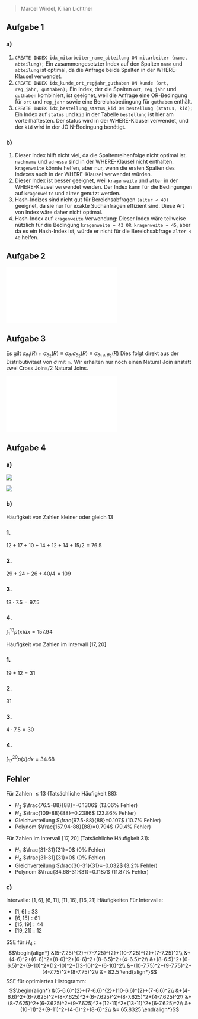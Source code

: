 
> Marcel Wirdel, Kilian Lichtner
## Aufgabe 1

### a)

1. `CREATE INDEX idx_mitarbeiter_name_abteilung ON mitarbeiter (name, abteilung);` 
   Ein zusammengesetzter Index auf den Spalten `name` und `abteilung` ist optimal, da die Anfrage beide Spalten in der WHERE-Klausel verwendet.
2. `CREATE INDEX idx_kunde_ort_regjahr_guthaben ON kunde (ort, reg_jahr, guthaben);`
   Ein Index, der die Spalten `ort`, `reg_jahr` und `guthaben` kombiniert, ist geeignet, weil die Anfrage eine OR-Bedingung für `ort` und `reg_jahr` sowie eine Bereichsbedingung für `guthaben` enthält.
3. `CREATE INDEX idx_bestellung_status_kid ON bestellung (status, kid);`
   Ein Index auf `status` und `kid` in der Tabelle `bestellung` ist hier am vorteilhaftesten. Der status wird in der WHERE-Klausel verwendet, und der `kid` wird in der JOIN-Bedingung benötigt.

### b)

1. Dieser Index hilft nicht viel, da die Spaltenreihenfolge nicht optimal ist. `nachname` und `adresse` sind in der WHERE-Klausel nicht enthalten. `kragenweite` könnte helfen, aber nur, wenn die ersten Spalten des Indexes auch in der WHERE-Klausel verwendet würden. 
2. Dieser Index ist besser geeignet, weil `kragenweite` und `alter` in der WHERE-Klausel verwendet werden. Der Index kann für die Bedingungen auf `kragenweite` und `alter` genutzt werden.
3. Hash-Indizes sind nicht gut für Bereichsabfragen `(alter < 40)` geeignet, da sie nur für exakte Suchanfragen effizient sind. Diese Art von Index wäre daher nicht optimal. 
4. Hash-Index auf `kragenweite` Verwendung: Dieser Index wäre teilweise nützlich für die Bedingung `kragenweite = 43 OR kragenweite = 45`, aber da es ein Hash-Index ist, würde er nicht für die Bereichsabfrage `alter < 40` helfen. 

## Aufgabe 2
![Drawing 2024-07-07 13.27.18.excalidraw](Drawing%202024-07-07%2013.27.18.excalidraw.md)

## Aufgabe 3
Es gilt $\sigma_{\theta_1}(R) \cap \sigma_{\theta_2}(R) \equiv \sigma_{\theta_1}\sigma_{\theta_2}(R) \equiv \sigma_{\theta_1\land\theta_2}(R)$ 
Dies folgt direkt aus der Distributivitaet von $\sigma$ mit $\cap$.
Wir erhalten nur noch einen Natural Join anstatt zwei Cross Joins/2 Natural Joins.

![250](Drawing%202024-07-07%2014.32.16.excalidraw.md)

  
## Aufgabe 4

### a)
![](Pasted%20image%2020240707160404.png)

![](Pasted%20image%2020240707160351.png)

### b)
Häufigkeit von Zahlen kleiner oder gleich 13
### 1.
$12+17+10+14+12+14+15/2=76.5$
### 2.
$29+24+26+40/4=109$
### 3.
$13\cdot 7.5 =97.5$
### 4. 
$\int_{1}^{13}p(x)dx=157.94$

Häufigkeit von Zahlen im Intervall $[17,20]$
### 1.
$19+12=31$
### 2.
31
### 3.
$4\cdot 7.5=30$
### 4.
$\int_{17}^{20}p(x)dx=34.68$

## Fehler
Für Zahlen $\le 13$ (Tatsächliche Häufigkeit $88$):
- $H_2$ $\frac{76.5-88}{88}=-0.1306$ ($13.06\%$ Fehler)
- $H_{4}$ $\frac{109-88}{88}=0.2386$ ($23.86\%$ Fehler)
- Gleichverteilung $\frac{97.5-88}{88}=0.107$ ($10.7\%$ Fehler)
- Polynom $\frac{157.94-88}{88}=0.794$ ($79.4\%$ Fehler)

Für Zahlen im Intervall $[17,20]$ (Tatsächliche Häufigkeit 31):
-  $H_2$ $\frac{31-31}{31}=0$ ($0\%$ Fehler)
- $H_{4}$ $\frac{31-31}{31}=0$ ($0\%$ Fehler)
- Gleichverteilung $\frac{30-31}{31}=-0.032$ ($3.2\%$ Fehler)
- Polynom $\frac{34.68-31}{31}=0.1187$ ($11.87\%$ Fehler)
### c)
Intervalle: $[1,6],[6,11],[11,16],[16,21]$ 
Häufigkeiten Für Intervalle:
- $[1,6]: 33$
- $[6,15]: 61$
- $[15,19]: 44$
- $[19,21]: 12$

SSE für $H_4$ :
$$\begin{align*}
&(5-7.25)^{2}+(7-7.25)^{2}+(10-7.25)^{2}+(7-7.25)^2\\
&+(4-6)^2+(6-6)^2+(8-6)^2+(6-6)^2+(8-6.5)^2+(4-6.5)^2\\
&+(8-6.5)^2+(6-6.5)^2+(9-10)^2+(12-10)^2+(13-10)^2+(6-10)^2\\
&+(10-7.75)^2+(9-7.75)^2+(4-7.75)^2+(8-7.75)^2\\
&= 82.5
\end{align*}$$
SSE für optimiertes Histogramm:
$$\begin{align*}
&(5-6.6)^{2}+(7-6.6)^{2}+(10-6.6)^{2}+(7-6.6)^2\\
&+(4-6.6)^2+(6-7.625)^2+(8-7.625)^2+(6-7.625)^2+(8-7.625)^2+(4-7.625)^2\\
&+(8-7.625)^2+(6-7.625)^2+(9-7.625)^2+(12-11)^2+(13-11)^2+(6-7.625)^2\\
&+(10-11)^2+(9-11)^2+(4-6)^2+(8-6)^2\\
&= 65.8325
\end{align*}$$
